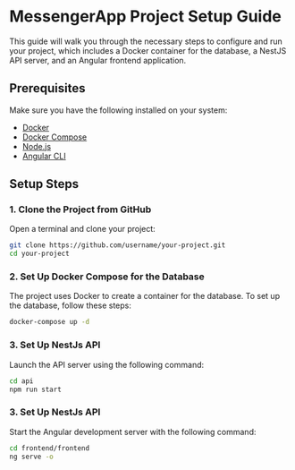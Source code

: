 # MessengerApp Project Setup Guide

This guide will walk you through the necessary steps to configure and run your project, which includes a Docker container for the database, a NestJS API server, and an Angular frontend application.

## Prerequisites

Make sure you have the following installed on your system:

- [Docker](https://www.docker.com/get-started)
- [Docker Compose](https://docs.docker.com/compose/install/)
- [Node.js](https://nodejs.org/en/download/)
- [Angular CLI](https://angular.io/cli)

## Setup Steps

### 1. Clone the Project from GitHub

Open a terminal and clone your project:

```bash
git clone https://github.com/username/your-project.git
cd your-project
```

### 2. Set Up Docker Compose for the Database
The project uses Docker to create a container for the database. To set up the database, follow these steps:

```bash
docker-compose up -d
```

### 3. Set Up NestJs API
Launch the API server using the following command:
```bash
cd api
npm run start
```

### 3. Set Up NestJs API
Start the Angular development server with the following command:

```bash
cd frontend/frontend
ng serve -o
```